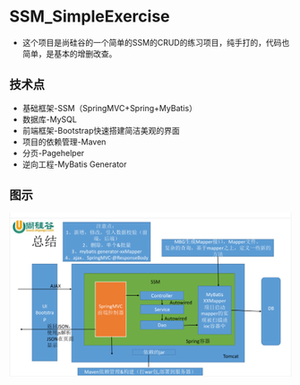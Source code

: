 # SSM_SimpleExercise
* 这个项目是尚硅谷的一个简单的SSM的CRUD的练习项目，纯手打的，代码也简单，是基本的增删改查。

## 技术点
* 基础框架-SSM（SpringMVC+Spring+MyBatis）
* 数据库-MySQL
* 前端框架-Bootstrap快速搭建简洁美观的界面
* 项目的依赖管理-Maven
* 分页-Pagehelper
* 逆向工程-MyBatis Generator

## 图示
![show How about](https://github.com/GThuiert/SSM_SimpleExercise/raw/master/%E5%9B%BE%E7%A4%BA.png)
